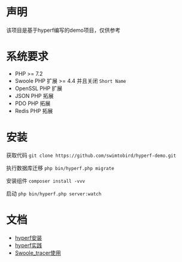 # 声明

该项目是基于hyperf编写的demo项目，仅供参考

# 系统要求

- PHP >= 7.2
- Swoole PHP 扩展 >= 4.4 并且关闭 `Short Name`
- OpenSSL PHP 扩展
- JSON PHP 拓展
- PDO PHP 拓展
- Redis PHP 拓展

# 安装

获取代码
`git clone https://github.com/swimtobird/hyperf-demo.git`

执行数据库迁移
`php bin/hyperf.php migrate`

安装组件
`composer install -vvv`

启动
`php bin/hyperf.php server:watch`

# 文档
- [hyperf安装](./doc/Hyperf_install.md)
- [hyperf实践](./doc/Hyperf_practice.md)
- [Swoole_tracer使用](./doc/Swoole_tracker_user.md)